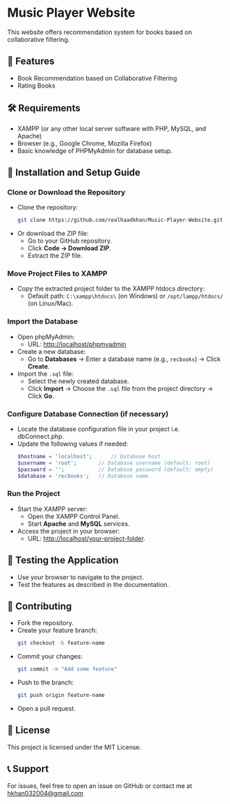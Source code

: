 # Music Player Website

This website offers recommendation system for books based on collaborative filtering.

## 📂 Features
- Book Recommendation based on Collaborative Filtering
- Rating Books

## 🛠️ Requirements
- XAMPP (or any other local server software with PHP, MySQL, and Apache)
- Browser (e.g., Google Chrome, Mozilla Firefox)
- Basic knowledge of PHPMyAdmin for database setup.

## 🚀 Installation and Setup Guide

### Clone or Download the Repository

- Clone the repository:
    ```bash
    git clone https://github.com/realhaadkhan/Music-Player-Website.git
    ```
- Or download the ZIP file:
    - Go to your GitHub repository.
    - Click **Code → Download ZIP**.
    - Extract the ZIP file.

### Move Project Files to XAMPP

- Copy the extracted project folder to the XAMPP htdocs directory:
    - Default path: `C:\xampp\htdocs\` (on Windows) or `/opt/lampp/htdocs/` (on Linux/Mac).

### Import the Database

- Open phpMyAdmin:
    - URL: [http://localhost/phpmyadmin](http://localhost/phpmyadmin)
- Create a new database:
    - Go to **Databases** → Enter a database name (e.g., `recbooks`) → Click **Create**.
- Import the `.sql` file:
    - Select the newly created database.
    - Click **Import** → Choose the `.sql` file from the project directory → Click **Go**.

### Configure Database Connection (if necessary)

- Locate the database configuration file in your project i.e. dbConnect.php.
- Update the following values if needed:
    ```php
    $hostname = 'localhost';      // Database host
    $username = 'root';       // Database username (default: root)
    $password = '';           // Database password (default: empty)
    $database = 'recbooks';   // Database name
    ```

### Run the Project

- Start the XAMPP server:
    - Open the XAMPP Control Panel.
    - Start **Apache** and **MySQL** services.
- Access the project in your browser:
    - URL: [http://localhost/your-project-folder](http://localhost/your-project-folder/main.php).

## 🧪 Testing the Application

- Use your browser to navigate to the project.
- Test the features as described in the documentation.

## 🤝 Contributing

- Fork the repository.
- Create your feature branch:
    ```bash
    git checkout -b feature-name
    ```
- Commit your changes:
    ```bash
    git commit -m "Add some feature"
    ```
- Push to the branch:
    ```bash
    git push origin feature-name
    ```
- Open a pull request.

## 📄 License

This project is licensed under the MIT License.

## 📞 Support

For issues, feel free to open an issue on GitHub or contact me at hkhan032004@gmail.com
